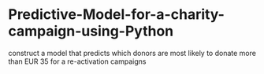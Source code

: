 # Predictive-Model-for-a-charity-campaign-using-Python
construct a model that predicts which donors are most likely to donate more than EUR 35 for a re-activation campaigns
